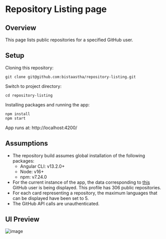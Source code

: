 # Repository Listing page

## Overview

This page lists public repositories for a specified GitHub user.

## Setup

Cloning this repository:
```
git clone git@github.com:bistaastha/repository-listing.git
```

Switch to project directory:
```
cd repository-listing
```

Installing packages and running the app:
```
npm install
npm start
```
App runs at: http://localhost:4200/

## Assumptions

- The repository build assumes global installation of the following packages:
  - Angular CLI: v13.2.0+
  - Node: v16+
  - npm: v7.24.0
- For the current instance of the app, the data corresponding to [this](https://github.com/andrew) GitHub user is being displayed. This profile has 306 public repositories.
- For each card representing a repository, the maximum languages that can be displayed have been set to 5.
- The GitHub API calls are unauthenticated.

## UI Preview

![image](https://user-images.githubusercontent.com/40273492/158204654-280f26b7-9ddf-4f80-a488-9a6d6b8cac25.png)


